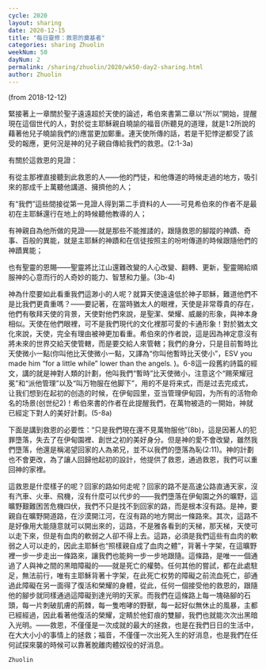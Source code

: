 ```yaml
---
cycle: 2020
layout: sharing
date: 2020-12-15
title: "每日靈修：救恩的奠基者"
categories: sharing Zhuolin
weekNum: 50
dayNum: 2
permalink: /sharing/zhuolin/2020/wk50-day2-sharing.html
author: Zhuolin
---
```

(from 2018-12-12)

緊接著上一章關於聖子遠遠超於天使的論述，希伯來書第二章以“所以”開始，提醒現在這個世代的人，對於從主耶穌親自曉諭的福音(所聽見的道理，就是1:2所說的藉著他兒子曉諭我們的)應當更加鄭重。連天使所傳的話，若是干犯悖逆都受了該受的報應，更何況是神的兒子親自傳給我們的救恩。(2:1-3a)  

有關於這救恩的見證：  

有從主那裡直接聽到此救恩的人——他的門徒，和他傳道的時候走過的地方，吸引來的那成千上萬聽他講道、擁擠他的人；  

有“我們”這些間接從第一見證人得到第二手資料的人——可見希伯來的作者不是最初在主耶穌還行在地上的時候聽他教導的人；  

有神親自為他所做的見證——就是那些不能推諉的，跟隨救恩的腳蹤的神蹟、奇事、百般的異能，就是主耶穌的神蹟和在信徒按照主的吩咐傳道的時候跟隨他們的神蹟異能；  

也有聖靈的恩賜——聖靈將比江山還難改變的人心改變、翻轉、更新，聖靈賜給順服神的心意而行的人奇妙的能力、智慧和力量。(3b-4)  

神為什麼要如此看重我們這渺小的人呢？就算天使遠遠低於神子耶穌，難道他們不是比我們更貴重嗎？——要記著，在當時猶太人的眼裡，天使是非常尊貴的存在，他們有敬拜天使的背景，天使對他們來說，是聖潔、榮耀、威嚴的形象，與神本身相似。天使在他們眼裡，可不是我們現代的文化裡那可愛的卡通形象！對於猶太文化來說，天使，完全有理由被神更加看重。希伯來的作者說，這是因為神定意沒有將未來的世界交給天使管轄，而是要交給人來管轄；我們的身分，只是目前暫時比天使微小一點(你叫他比天使微小一點，又譯為“你叫他暫時比天使小”，ESV you made him “for a little while” lower than the angels. )。6-8這一段舊約詩篇的經文，講的就是神對人類的計劃，他叫我們“暫時”比天使微小，注意这个“赐荣耀冠冕”和“派他管理”以及“叫万物服在他脚下”，用的不是将来式，而是过去完成式，让我们想到在起初的创造的时候，在伊甸园里，亚当管理伊甸园，为所有的活物命名的场景(创世纪2)！希伯來書的作者在此提醒我們，在萬物被造的一開始，神就已經定下對人的美好計劃。(5-8a)  

下面是講到救恩的必要性：“只是我們現在還不見萬物服他”(8b)，這是因著人的犯罪墮落，失去了在伊甸園裡、創世之初的美好身分。但是神的愛不會改變，雖然我們墮落，他還是稱渴望回家的人為弟兄，並不以我們的墮落為恥(2:11)。神的計劃也不會更改，為了讓人回歸他起初的設計，他提供了救恩，通過救恩，我們可以重回神的家裡。  

這救恩是什麼樣子的呢？回家的路如何走呢？回家的路不是高速公路直通天家，沒有汽車、火車、飛機，沒有什麼可以代步的——我們墮落在伊甸園之外的曠野，這曠野艱難困苦危機四伏，我們不只是找不到回家的路，而是根本沒有路。是神，要親自在曠野開道路，在沙漠開江河，在沒有路的地方開出一條路來。其次，這路不是好像用大能隨意就可以開出來的，這路，不是雅各看到的天梯，那天梯，天使可以走下來，但是有血肉的軟弱之人卻不得上去。這路，必須是我們這些有血肉的軟弱之人可以走的，因此主耶穌也“照樣親自成了血肉之體”，背著十字架，在這曠野裡一步一步走出一條路來，讓我們也能夠一步一步地跟隨。這條路，是唯一一個通過了人與神之間的黑暗障礙的——就是死亡的權勢。任何其他的嘗試，都在此處駐足，無法前行，唯有主耶穌背著十字架，在此死亡权势的障礙之前流血死亡，卻通過此障礙在另一面得了復活和榮耀的身體，從此，任何一個接受他的救恩的，跟隨他的腳步就同樣通過這障礙到達光明的天家。而我們在這條路上每一塊硌腳的石頭，每一片刺破肌膚的荊棘，每一隻咆哮的野獸，每一起好似無休止的風暴，主都已經經過，因此看著他復活的榮耀，定睛於他釘痕的雙腳，我們也就能次次出黑暗入光明。——救恩，不僅僅是一次成就的最大的拯救，也是在我們日日的生活中，在大大小小的事情上的拯救；福音，不僅僅一次出死入生的好消息，也是我們在任何試探來襲的時候可以靠著脫離肉體奴役的好消息。  

`Zhuolin`  

